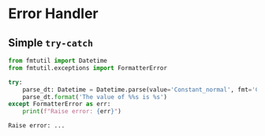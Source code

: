 # Error Handler

## Simple `try-catch`

```python
from fmtutil import Datetime
from fmtutil.exceptions import FormatterError

try:
    parse_dt: Datetime = Datetime.parse(value='Constant_normal', fmt='Constant_%n')
    parse_dt.format('The value of %%s is %s')
except FormatterError as err:
    print(f"Raise error: {err}")
```

```text
Raise error: ...
```

